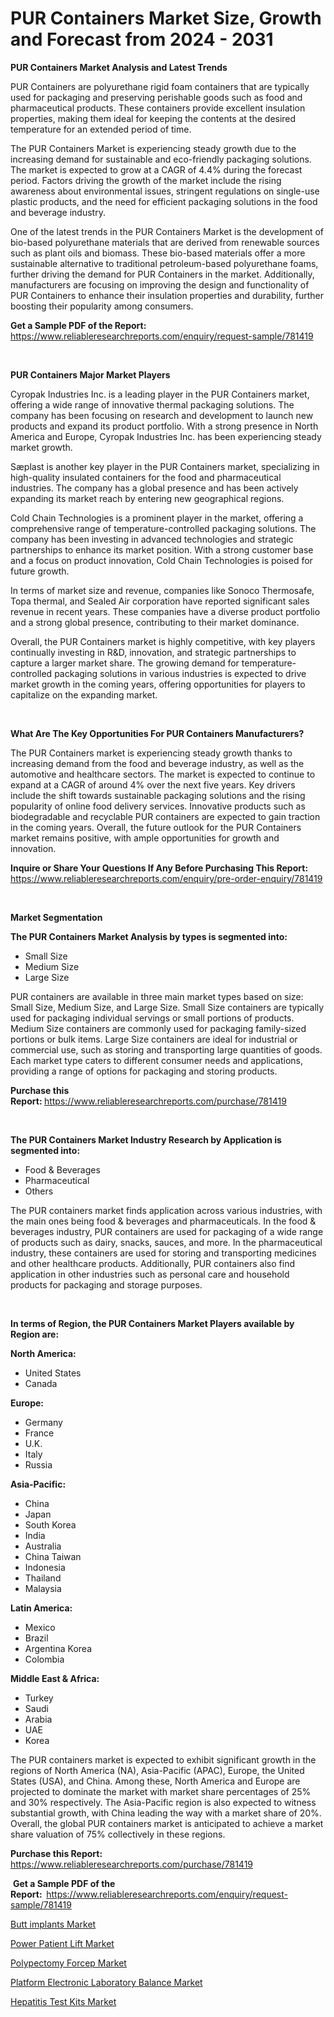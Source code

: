 <p><h1>PUR Containers Market Size, Growth and Forecast from 2024 - 2031</h1></p><p><strong>PUR Containers Market Analysis and Latest Trends</strong></p>
<p><p>PUR Containers are polyurethane rigid foam containers that are typically used for packaging and preserving perishable goods such as food and pharmaceutical products. These containers provide excellent insulation properties, making them ideal for keeping the contents at the desired temperature for an extended period of time. </p><p>The PUR Containers Market is experiencing steady growth due to the increasing demand for sustainable and eco-friendly packaging solutions. The market is expected to grow at a CAGR of 4.4% during the forecast period. Factors driving the growth of the market include the rising awareness about environmental issues, stringent regulations on single-use plastic products, and the need for efficient packaging solutions in the food and beverage industry.</p><p>One of the latest trends in the PUR Containers Market is the development of bio-based polyurethane materials that are derived from renewable sources such as plant oils and biomass. These bio-based materials offer a more sustainable alternative to traditional petroleum-based polyurethane foams, further driving the demand for PUR Containers in the market. Additionally, manufacturers are focusing on improving the design and functionality of PUR Containers to enhance their insulation properties and durability, further boosting their popularity among consumers.</p></p>
<p><strong>Get a Sample PDF of the Report:&nbsp;</strong> <a href="https://www.reliableresearchreports.com/enquiry/request-sample/781419">https://www.reliableresearchreports.com/enquiry/request-sample/781419</a></p>
<p>&nbsp;</p>
<p><strong>PUR Containers Major Market Players</strong></p>
<p><p>Cyropak Industries Inc. is a leading player in the PUR Containers market, offering a wide range of innovative thermal packaging solutions. The company has been focusing on research and development to launch new products and expand its product portfolio. With a strong presence in North America and Europe, Cyropak Industries Inc. has been experiencing steady market growth.</p><p>Sæplast is another key player in the PUR Containers market, specializing in high-quality insulated containers for the food and pharmaceutical industries. The company has a global presence and has been actively expanding its market reach by entering new geographical regions.</p><p>Cold Chain Technologies is a prominent player in the market, offering a comprehensive range of temperature-controlled packaging solutions. The company has been investing in advanced technologies and strategic partnerships to enhance its market position. With a strong customer base and a focus on product innovation, Cold Chain Technologies is poised for future growth.</p><p>In terms of market size and revenue, companies like Sonoco Thermosafe, Topa thermal, and Sealed Air corporation have reported significant sales revenue in recent years. These companies have a diverse product portfolio and a strong global presence, contributing to their market dominance.</p><p>Overall, the PUR Containers market is highly competitive, with key players continually investing in R&D, innovation, and strategic partnerships to capture a larger market share. The growing demand for temperature-controlled packaging solutions in various industries is expected to drive market growth in the coming years, offering opportunities for players to capitalize on the expanding market.</p></p>
<p>&nbsp;</p>
<p><strong>What Are The Key Opportunities For PUR Containers Manufacturers?</strong></p>
<p><p>The PUR Containers market is experiencing steady growth thanks to increasing demand from the food and beverage industry, as well as the automotive and healthcare sectors. The market is expected to continue to expand at a CAGR of around 4% over the next five years. Key drivers include the shift towards sustainable packaging solutions and the rising popularity of online food delivery services. Innovative products such as biodegradable and recyclable PUR containers are expected to gain traction in the coming years. Overall, the future outlook for the PUR Containers market remains positive, with ample opportunities for growth and innovation.</p></p>
<p><strong>Inquire or Share Your Questions If Any Before Purchasing This Report:</strong> <a href="https://www.reliableresearchreports.com/enquiry/pre-order-enquiry/781419">https://www.reliableresearchreports.com/enquiry/pre-order-enquiry/781419</a></p>
<p>&nbsp;</p>
<p><strong>Market Segmentation</strong></p>
<p><strong>The PUR Containers Market Analysis by types is segmented into:</strong></p>
<p><ul><li>Small Size</li><li>Medium Size</li><li>Large Size</li></ul></p>
<p><p>PUR containers are available in three main market types based on size: Small Size, Medium Size, and Large Size. Small Size containers are typically used for packaging individual servings or small portions of products. Medium Size containers are commonly used for packaging family-sized portions or bulk items. Large Size containers are ideal for industrial or commercial use, such as storing and transporting large quantities of goods. Each market type caters to different consumer needs and applications, providing a range of options for packaging and storing products.</p></p>
<p><strong>Purchase this Report:&nbsp;</strong><a href="https://www.reliableresearchreports.com/purchase/781419">https://www.reliableresearchreports.com/purchase/781419</a></p>
<p>&nbsp;</p>
<p><strong>The PUR Containers Market Industry Research by Application is segmented into:</strong></p>
<p><ul><li>Food & Beverages</li><li>Pharmaceutical</li><li>Others</li></ul></p>
<p><p>The PUR containers market finds application across various industries, with the main ones being food & beverages and pharmaceuticals. In the food & beverages industry, PUR containers are used for packaging of a wide range of products such as dairy, snacks, sauces, and more. In the pharmaceutical industry, these containers are used for storing and transporting medicines and other healthcare products. Additionally, PUR containers also find application in other industries such as personal care and household products for packaging and storage purposes.</p></p>
<p>&nbsp;</p>
<p><strong>In terms of Region, the PUR Containers Market Players available by Region are:</strong></p>
<p>
    <p> <strong> North America: </strong>
        <ul>
            <li>United States</li>
            <li>Canada</li>
        </ul>
        </p> 
    <p> <strong> Europe: </strong>
        <ul>
            <li>Germany</li>
            <li>France</li>
            <li>U.K.</li>
            <li>Italy</li>
            <li>Russia</li>
        </ul>
        </p> 
    <p> <strong> Asia-Pacific: </strong>
        <ul>
            <li>China</li>
            <li>Japan</li>
            <li>South Korea</li>
            <li>India</li>
            <li>Australia</li>
            <li>China Taiwan</li>
            <li>Indonesia</li>
            <li>Thailand</li>
            <li>Malaysia</li>
        </ul>
        </p> 
    <p> <strong> Latin America: </strong>
        <ul>
            <li>Mexico</li>
            <li>Brazil</li>
            <li>Argentina Korea</li>
            <li>Colombia</li>
        </ul>
        </p> 
    <p> <strong> Middle East & Africa: </strong>
        <ul>
            <li>Turkey</li>
            <li>Saudi</li>
            <li>Arabia</li>
            <li>UAE</li>
            <li>Korea</li>
        </ul>
    </p>
    </p>
<p><p>The PUR containers market is expected to exhibit significant growth in the regions of North America (NA), Asia-Pacific (APAC), Europe, the United States (USA), and China. Among these, North America and Europe are projected to dominate the market with market share percentages of 25% and 30% respectively. The Asia-Pacific region is also expected to witness substantial growth, with China leading the way with a market share of 20%. Overall, the global PUR containers market is anticipated to achieve a market share valuation of 75% collectively in these regions.</p></p>
<p><strong>Purchase this Report: </strong><a href="https://www.reliableresearchreports.com/purchase/781419">https://www.reliableresearchreports.com/purchase/781419</a></p>
<p>&nbsp;<strong>Get a Sample PDF of the Report:&nbsp;&nbsp;</strong><a href="https://www.reliableresearchreports.com/enquiry/request-sample/781419">https://www.reliableresearchreports.com/enquiry/request-sample/781419</a></p>
<p><strong></strong></p>
<p><p><a href="https://medium.com/@alenamorar/analyzing-butt-implants-market-global-industry-perspective-and-forecast-2024-to-2031-78db36e6ff21">Butt implants Market</a></p><p><a href="https://medium.com/@petrawillms/power-patient-lift-market-analysis-and-sze-forecasted-for-period-from-2024-to-2031-3e0c133d6c5d">Power Patient Lift Market</a></p><p><a href="https://github.com/Whitneyboyettebo9kiw7yr13/Market-Research-Report-List-1/blob/main/polypectomy-forcep-market.md">Polypectomy Forcep Market</a></p><p><a href="https://github.com/sonuprakash1/Market-Research-Report-List-1/blob/main/platform-electronic-laboratory-balance-market.md">Platform Electronic Laboratory Balance Market</a></p><p><a href="https://medium.com/@alenamorar/hepatitis-test-kits-market-outlook-industry-overview-and-forecast-2024-to-2031-7393370ad2c9">Hepatitis Test Kits Market</a></p></p>
